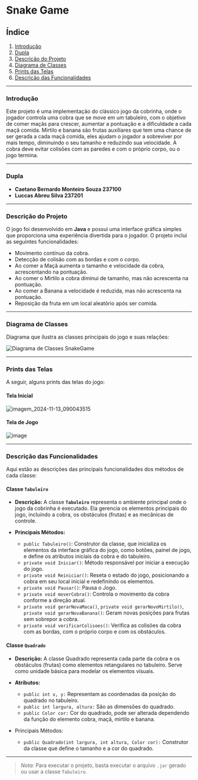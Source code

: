 # Snake Game 

## Índice
1. [Introdução](#introdução)
2. [Dupla](#dupla)
3. [Descrição do Projeto](#descrição-do-projeto)
4. [Diagrama de Classes](#diagrama-de-classes)
5. [Prints das Telas](#prints-das-telas)
6. [Descrição das Funcionalidades](#descrição-das-funcionalidades)

---

### Introdução
Este projeto é uma implementação do clássico jogo da cobrinha, onde o jogador controla uma cobra que se move em um tabuleiro, com o objetivo de comer maçãs para crescer, aumentar a pontuação e a dificuldade a cada maçã comida. Mirtilo e banana são frutas auxiliares que tem uma chance de ser gerada a cada maçã comida, eles ajudam o jogador a sobreviver por mais tempo, diminuindo o seu tamanho e reduzindo sua velocidade. A cobra deve evitar colisões com as paredes e com o próprio corpo, ou o jogo termina.

---

### Dupla
- **Caetano Bernardo Monteiro Souza 237100**
- **Luccas Abreu Silva 237201**

---

### Descrição do Projeto
O jogo foi desenvolvido em **Java** e possui uma interface gráfica simples que proporciona uma experiência divertida para o jogador. O projeto inclui as seguintes funcionalidades:
- Movimento contínuo da cobra.
- Detecção de colisão com as bordas e com o corpo.
- Ao comer a Maçã aumenta o tamanho e velocidade da cobra, acrescentando na pontuação.
- Ao comer o Mirtilo a cobra diminui de tamanho, mas não acrescenta na pontuação.
- Ao comer a Banana a velocidade é reduzida, mas não acrescenta na pontuação.
- Reposição da fruta em um local aleatório após ser comida.

---

### Diagrama de Classes
Diagrama que ilustra as classes principais do jogo e suas relações:

![Diagrama de Classes SnakeGame](https://github.com/user-attachments/assets/0586d250-9b81-42e0-ab48-00b7a010699a)

---

### Prints das Telas
A seguir, alguns prints das telas do jogo:

#### Tela Inicial
![imagem_2024-11-13_090043515](https://github.com/user-attachments/assets/81aeadbf-3cb9-49a8-8d60-2b5b29f73939)

#### Tela de Jogo
![image](https://github.com/user-attachments/assets/3ceeeea6-0812-495c-a7f5-16976175f39b)

---

### Descrição das Funcionalidades
Aqui estão as descrições das principais funcionalidades dos métodos de cada classe:

#### Classe `Tabuleiro`
- **Descrição:** A classe **`Tabuleiro`** representa o ambiente principal onde o jogo da cobrinha é executado. Ela gerencia os elementos principais do jogo, incluindo a cobra, os obstáculos (frutas) e as mecânicas de controle.

- **Principais Métodos:**
  - `public Tabuleiro()`: Construtor da classe, que inicializa os elementos da interface gráfica do jogo, como botões, painel de jogo, e define os atributos iniciais da cobra e do tabuleiro.
  - `private void Iniciar()`: Método responsável por iniciar a execução do jogo.
  - `private void Reiniciar()`: Reseta o estado do jogo, posicionando a cobra em seu local inicial e redefinindo os elementos.
  - `private void Pausar()`: Pausa o Jogo.
  - `private void moverCobra()`: Controla o movimento da cobra conforme a direção atual.
  - `private void gerarNovaMaca()`, `private void gerarNovoMirtilo()`, `private void gerarNovaBanana()`: Geram novas posições para frutas sem sobrepor a cobra.
  - `private void verificarColisoes()`: Verifica as colisões da cobra com as bordas, com o próprio corpo e com os obstáculos.

#### Classe `Quadrado`
- **Descrição:** A classe Quadrado representa cada parte da cobra e os obstáculos (frutas) como elementos retangulares no tabuleiro. Serve como unidade básica para modelar os elementos visuais.

- **Atributos:**
  - `public int x, y:` Representam as coordenadas da posição do quadrado no tabuleiro.
  - `public int largura, altura:` São as dimensões do quadrado.
  - `public Color cor:` Cor do quadrado, pode ser alterada dependendo da função do elemento cobra, maçã, mirtilo e banana.
 
- Principais Métodos:
  - `public Quadrado(int largura, int altura, Color cor):` Construtor da classe que define o tamanho e a cor do quadrado.

---

> *Nota:* Para executar o projeto, basta executar o arquivo `.jar` gerado ou usar a classe `Tabuleiro`.
